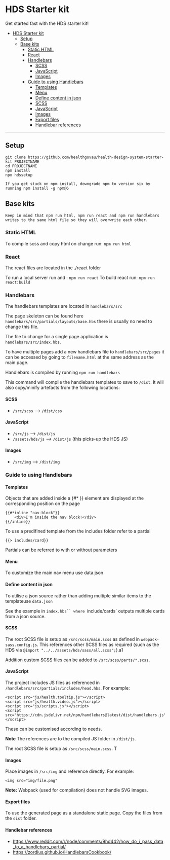 # HDS Starter kit

Get started fast with the HDS starter kit!

- [HDS Starter kit](#hds-starter-kit)
  - [Setup](#setup)
  - [Base kits](#base-kits)
    - [Static HTML](#static-html)
    - [React](#react)
    - [Handlebars](#handlebars)
      - [SCSS](#scss)
      - [JavaScript](#javascript)
      - [Images](#images)
    - [Guide to using Handlebars](#guide-to-using-handlebars)
      - [Templates](#templates)
      - [Menu](#menu)
      - [Define content in json](#define-content-in-json)
      - [SCSS](#scss-1)
      - [JavaScript](#javascript-1)
      - [Images](#images-1)
      - [Export files](#export-files)
      - [Handlebar references](#handlebar-references)

---

## Setup

    git clone https://github.com/healthgovau/health-design-system-starter-kit PROJECTNAME
    cd PROJECTNAME
    npm install
    npx hdssetup

    If you get stuck on npm install, downgrade npm to version six by running npm install -g npm@6

## Base kits

    Keep in mind that npm run html, npm run react and npm run handlebars writes to the same html file so they will overwrite each other.

### Static HTML

To compile scss and copy html on change run: `npm run html`

### React

The react files are located in the ./react folder

To run a local server run and : `npm run react`
To build react run: `npm run react:build`

### Handlebars

The handlebars templates are located in `handlebars/src`

The page skeleton can be found here `handlebars/src/partials/layouts/base.hbs` there is usually no need to change this file.

The file to change for a single page application is `handlebars/src/index.hbs`.

To have multiple pages add a new handlebars file to `handlebars/src/pages` it can be accessed by going to `filename.html` at the same address as the main page.

Handlebars is compiled by running `npm run handlebars`

This command will compile the handlebars templates to save to `/dist`. It will also copy/minify artefacts from the following locations:

#### SCSS

- `/src/scss` --> `/dist/css`

#### JavaScript

- `/src/js` --> `/dist/js`
- `/assets/hds/js` --> `/dist/js` (this picks-up the HDS JS)

#### Images

- `/src/img` --> `/dist/img`

### Guide to using Handlebars

#### Templates

Objects that are added inside a {#\* }} element are displayed at the corresponding position on the page

    {{#*inline "nav-block"}}
        <div>I'm inside the nav block!</div>
    {{/inline}}

To use a predifined template from the includes folder refer to a partial

    {{> includes/card}}

Partials can be referred to with or without parameters

#### Menu

To customize the main nav menu use data.json

#### Define content in json

To utilise a json source rather than adding multiple similar items to the templateuse `data.json`

See the example in ` index.hbs`` where  `include/cards` outputs multiple cards from a json source.

#### SCSS

The root SCSS file is setup as `/src/scss/main.scss` as defined in `webpack-sass.config.js`. This references other SCSS files as required (such as the HDS via `@import "../../assets/hds/sass/all.scss";`).a1

Addition custom SCSS files can be added to `/src/scss/parts/*.scss`.

#### JavaScript

The project includes JS files as referenced in `/handlebars/src/partials/includes/head.hbs`. For example:

```
<script src="js/health.tooltip.js"></script>
<script src="js/health.video.js"></script>
<script src="js/scripts.js"></script>
<script src="https://cdn.jsdelivr.net/npm/handlebars@latest/dist/handlebars.js"></script>
```

These can be customised according to needs.

**Note** The references are to the compiled JS folder in `/dist/js`.

The root SCSS file is setup as `/src/scss/main.scss`. T

#### Images

Place images in `/src/img` and reference directly. For example:

```
<img src="img/file.png"
```

**Note:** Webpack (used for compilation) does not handle SVG images.

#### Export files

To use the generated page as a standalone static page. Copy the files from the `dist` folder.

#### Handlebar references

- https://www.reddit.com/r/node/comments/9hd442/how_do_i_pass_data_to_a_handlebars_partial/
- https://zordius.github.io/HandlebarsCookbook/
